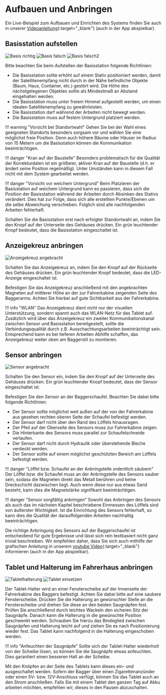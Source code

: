 # Aufbauen und Anbringen

Ein Live-Beispiel zum Aufbauen und Einrichten des Systems finden Sie auch in unserer [Videoanleitung](https://www.youtube.com/watch?v=dZmhDPmHHl0){:target="_blank"} (auch in der App abspielbar).

## Basisstation aufstellen
![Basis richtig](images_erste_schritte/base_correct.png)
![Basis falsch](images_erste_schritte/base_wrong.png)
![Basis falsch2](images_erste_schritte/base_wrong2.png)

Bitte beachten Sie beim Aufstellen der Basisstation folgende Richtlinien:

* Die Basisstation sollte erhöht auf einem Stativ positioniert werden, damit der Satellitenempfang nicht durch in der Nähe befindliche Objekte (Baum, Haus, Container, etc.) gestört wird. Die Höhe des nächstgelegenen Objektes sollte als Mindestmaß an Abstand eingehalten werden.
* Die Basisstation muss unter freiem Himmel aufgestellt werden, um einen idealen Satellitenempfang zu gewährleisten.
* Die Basisstation darf während der Arbeiten nicht bewegt werden.
* Die Basisstation muss auf festem Untergrund platziert werden.

!!! warning "Vorsicht bei Standortwahl"
    Gehen Sie bei der Wahl eines geeigneten Standorts besonders sorgsam vor und wählen Sie eine möglichst freie Position. Denn auch höhere Bäume oder Häuser im Radius von 15 Metern um die Basisstation können die Kommunikation beeinträchtigen. 

!!! danger "Kran auf der Baustelle"
    Besonders problematisch für die Qualität der Korrekturdaten ist ein größerer, aktiver Kran auf der Baustelle (d.h. er ändert seine Position regelmäßig). Unter Umständen kann in diesem Fall nicht mit dem System gearbeitet werden.

!!! danger "Vorsicht vor weichem Untergrund"
    Beim Platzieren der Basisstation auf weichem Untergrund kann es passieren, dass sich die Position der Basisstation während der Arbeiten durch Absinken des Stativs verändert. Dies hat zur Folge, dass sich alle erstellten Punkte/Ebenen um die selbe Abweichung verschieben. Folglich sind alle nachfolgenden Arbeiten fehlerhaft.

Schalten Sie die Basisstation erst nach erfolgter Standortwahl an, indem Sie den Knopf auf der Unterseite des Gehäuses drücken. Ein grün leuchtender Knopf bedeutet, dass die Basisstation eingeschaltet ist.


## Anzeigekreuz anbringen
![Anzeigekreuz angebracht](images_erste_schritte/AnzeigeLED_auf_Bagger.png)

Schalten Sie das Anzeigekreuz an, indem Sie den Knopf auf der Rückseite des Gehäuses drücken. Ein grün leuchtender Knopf bedeutet, dass die LED-Anzeige eingeschaltet ist.

Befestigen Sie das Anzeigekreuz anschließend mit den angebrachten Magneten auf mittlerer Höhe an der zur Fahrerkabine zeigenden Seite des Baggerarms. Achten Sie hierbei auf gute Sichtbarkeit aus der Fahrerkabine. 

!!! info "WLAN"
    Das Anzeigekreuz dient nicht nur der visuellen Unterstützung, sondern spannt auch das WLAN-Netz für das Tablet auf. Zusätzlich wird über das Anzeigekreuz ein zweiter Kommunikationskanal zwischen Sensor und Basisstation bereitgestellt, sollte die Verbindungsqualität durch z.B. Ausschachtungsarbeiten beeinträchtigt sein. Entsprechend kann es bei tieferen Arbeiten Abhilfe schaffen, das Anzeigekreuz weiter oben am Baggerstil zu montieren. 


## Sensor anbringen
![Sensor angebracht](images_erste_schritte/Sensor_auf_Schaufel.png)

Schalten Sie den Sensor ein, indem Sie den Knopf auf der Unterseite des Gehäuses drücken. Ein grün leuchtender Knopf bedeutet, dass der Sensor eingeschaltet ist.

Befestigen Sie den Sensor an der Baggerschaufel. Beachten Sie dabei bitte folgende Richtlinien:

* Der Sensor sollte möglichst weit außen auf der von der Fahrerkabine aus gesehen rechten oberen Seite der Schaufel befestigt werden.
* Der Sensor darf nicht über den Rand des Löffels hinausragen.
* Der Pfeil auf der Oberseite des Sensors muss zur Fahrerkabine zeigen.
* Die Hinterkante des Sensors muss parallel zur Schaufelschneide verlaufen.
* Der Sensor darf nicht durch Hydraulik oder überstehende Bleche verdeckt werden.
* Der Sensor sollte auf einem möglichst geschützten Bereich am Löffels befestigt werden.

!!! danger "Löffel bzw. Schaufel an der Anbringstelle ordentlich säubern"
    Der Löffel bzw. die Schaufel muss an der Anbringstelle des Sensors sauber sein, sodass die Magneten direkt das Metall berühren und keine Dreckschicht dazwischen liegt. Auch wenn diese nur aus etwas Sand besteht, kann dies die Magnetstärke signifikant beeinträchtigen. 

!!! danger "Sensor sorgfältig anbringen"
    Sowohl das Anbringen des Sensors als auch das im nächsten Kapitel beschriebene Einmessen des Löffels sind von äußerster Wichtigkeit. Ist die Einrichtung des Sensors fehlerhaft, so kann dies die Qualität der darauffolgenden Arbeiten nachhaltig beeinträchtigen.

Die richtige Anbringung des Sensors auf der Baggerschaufel ist entscheidend für gute Ergebnisse und lässt sich rein textbasiert nicht ganz trivial beschreiben. Wir empfehlen daher, dass Sie sich auch mithilfe der grafischen Anleitung in unserem [youtube Video](https://youtu.be/dZmhDPmHHl0?t=162){:target="_blank"} informieren (auch in der App abspielbar).

## Tablet und Halterung im Fahrerhaus anbringen
![Tablethalterung](images_erste_schritte/tablet_empty.png)
![Tablet einsetzen](images_erste_schritte/tablet_in.png)

Der Tablet-Halter wird an einer Fensterscheibe auf der Innenseite der Fahrerkabine des Baggers befestigt. Achten Sie dabei bitte auf eine saubere Fensterscheibe. Drücken Sie die Halterung an gewünschter Stelle an die Fensterscheibe und drehen Sie diese an den beiden Saugnäpfen fest. Prüfen Sie anschließend durch leichtes Wackeln den sicheren Sitz der Saugnäpfe. Danach kann die Halterung in die gewünschte Position geschwenkt werden. Schrauben Sie hierzu das Bindeglied zwischen Saugnäpfen und Halterung leicht auf und ziehen Sie es nach Positionierung wieder fest. Das Tablet kann nachfolgend in die Halterung eingeschoben werden.

!!! info "Anfeuchten der Saugnäpfe"
    Sollte sich der Tablet-Halter wiederholt von der Scheibe lösen, so können Sie die Saugnäpfe etwas anfeuchten. Dies garantiert einen besseren Halt an der Scheibe. 

Mit den Knöpfen an der Seite des Tablets kann dieses ein- und ausgeschaltet werden.
Sofern der Bagger über einen Zigarettenanzünder oder einen 5V- bzw. 12V-Anschluss verfügt, können Sie das Tablet auch an den Strom anschließen.
Falls Sie mit einem Tablet den ganzen Tag auf Akku arbeiten möchten, empfehlen wir, dieses in den Pausen abzuschalten.

